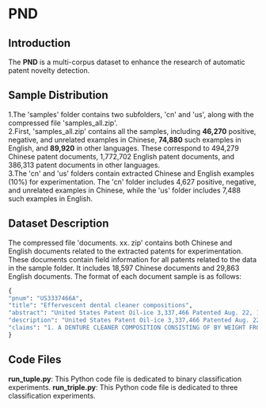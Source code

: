 # PND

## Introduction
The **PND** is a multi-corpus dataset to enhance the research of automatic patent novelty detection. 

## Sample Distribution
1.The 'samples' folder contains two subfolders, 'cn' and 'us', along with the compressed file 'samples_all.zip'.  
2.First, 'samples_all.zip' contains all the samples, including **46,270** positive, negative, and unrelated examples in Chinese, **74,880** such examples in English, and **89,920** in other languages. These correspond to 494,279 Chinese patent documents, 1,772,702 English patent documents, and 386,313 patent documents in other languages.  
3.The 'cn' and 'us' folders contain  extracted Chinese and English examples (10%) for experimentation. The 'cn' folder includes 4,627 positive, negative, and unrelated examples in Chinese, while the 'us' folder includes 7,488 such examples in English.

## Dataset Description
The compressed file 'documents. xx. zip' contains both Chinese and English documents related to the extracted patents for experimentation. These documents contain field information for all patents related to the data in the sample folder. It includes 18,597 Chinese documents and 29,863 English documents. The format of each document sample is as follows:
```python
{
"pnum": "US3337466A",
"title": "Effervescent dental cleaner compositions",
"abstract": "United States Patent Oil-ice 3,337,466 Patented Aug. 22, 1967 This invention relates in general to compositions of matter and processes for using the same to produce aerobic conditions, antiseptic activity, bleaching effects and detergent action and combinations Olf these activities.",
"description": "United States Patent Oil-ice 3,337,466 Patented Aug. 22, 1967 This invention relates in general to compositions of matter and processes for using the same to produce aerobic conditions, antiseptic activity, bleaching effects and detergent action and combinations Olf these activities. The invention relates in particular to compositions and processes for the cleansing, sterilizing and bleaching of dentures. This application is a continuation-in-part of our co-pending United States patent application, Ser. No. 185,246, filed April 5, 1962 now abandoned.Therefore, it is a general object of the present invention to provide a composition and process for cleansing, sterilizing and bleaching in a simple and efiicacious manner.",
"claims": "1. A DENTURE CLEANER COMPOSITION CONSISTING OF BY WEIGHT FROM ABOUT 5 TO 40 PARTS OF A MIXTURE CONSISTING OF ABOUT 50 MOLE PERCENT POTASSIUM MONOPERSULFATE, ABOUT 25 MOLE PERCENT POTASSIUM SULFATE, AND ABOUT 25 MOLE PERCENT POTASSIUM HYDROGEN SULFATE, FROM ABOUT 40 TO 5 PARTS OF AN INORGANIC WTER SOLUBLE PEROXIDE OF METAL SELECTED FROM THE GROUP CONSISTING OF GROUPS I AND II OF THE PERIODIC TABLE, UP TO ABOUT 5 PARTS OF A WATER SOLUBLE HALIDE SELECTED FROM THE GROUP CONSISTING OF THE CHLORIDE, BROMIDE AND IODIDE OF THE ALKALI METALS AND ALKALINE EARTH METALS AND OF AMMONIUM; "
}
```
## Code Files
**run_tuple.py**: This Python code file is dedicated to binary classification experiments.
**run_triple.py**: This Python code file is dedicated to three classification experiments.

